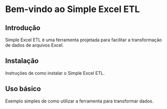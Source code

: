 # Bem-vindo ao Simple Excel ETL

## Introdução
Simple Excel ETL é uma ferramenta projetada para facilitar a transformação de dados de arquivos Excel.

## Instalação
Instruções de como instalar o Simple Excel ETL.

## Uso básico
Exemplo simples de como utilizar a ferramenta para transformar dados.


